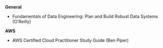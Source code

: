 **General**
- Fundamentals of Data Engineering: Plan and Build Robust Data Systems (O'Reilly)

**AWS**
- AWS Certified Cloud Practitioner Study Guide (Ben Piper)
